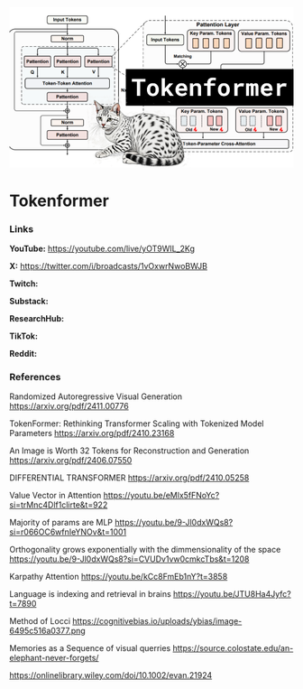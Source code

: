 ![thumbnail](thumbnail.png)

# Tokenformer

### Links

**YouTube:** https://youtube.com/live/yOT9WIL_2Kg

**X:** https://twitter.com/i/broadcasts/1vOxwrNwoBWJB

**Twitch:**

**Substack:**

**ResearchHub:**

**TikTok:**

**Reddit:**

### References

Randomized Autoregressive Visual Generation
https://arxiv.org/pdf/2411.00776

TokenFormer: Rethinking Transformer Scaling with Tokenized Model Parameters
https://arxiv.org/pdf/2410.23168

An Image is Worth 32 Tokens for Reconstruction and Generation
https://arxiv.org/pdf/2406.07550

DIFFERENTIAL TRANSFORMER
https://arxiv.org/pdf/2410.05258

Value Vector in Attention
https://youtu.be/eMlx5fFNoYc?si=trMnc4Dlf1clirte&t=922

Majority of params are MLP
https://youtu.be/9-Jl0dxWQs8?si=r066OC6wfnIeYNOv&t=1001

Orthogonality grows exponentially with the dimmensionality of the space
https://youtu.be/9-Jl0dxWQs8?si=CVUDv1vw0cmkcTbs&t=1208

Karpathy Attention
https://youtu.be/kCc8FmEb1nY?t=3858

Language is indexing and retrieval in brains
https://youtu.be/JTU8Ha4Jyfc?t=7890

Method of Locci
https://cognitivebias.io/uploads/ybias/image-6495c516a0377.png

Memories as a Sequence of visual querries
https://source.colostate.edu/an-elephant-never-forgets/

https://onlinelibrary.wiley.com/doi/10.1002/evan.21924
